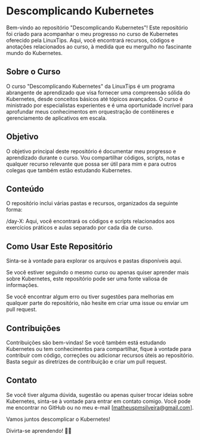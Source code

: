# Descomplicando Kubernetes
Bem-vindo ao repositório "Descomplicando Kubernetes"! Este repositório foi criado para acompanhar o meu progresso no curso de Kubernetes oferecido pela LinuxTips. Aqui, você encontrará recursos, códigos e anotações relacionados ao curso, à medida que eu mergulho no fascinante mundo do Kubernetes.

## Sobre o Curso
O curso "Descomplicando Kubernetes" da LinuxTips é um programa abrangente de aprendizado que visa fornecer uma compreensão sólida do Kubernetes, desde conceitos básicos até tópicos avançados. O curso é ministrado por especialistas experientes e é uma oportunidade incrível para aprofundar meus conhecimentos em orquestração de contêineres e gerenciamento de aplicativos em escala.

## Objetivo
O objetivo principal deste repositório é documentar meu progresso e aprendizado durante o curso. Vou compartilhar códigos, scripts, notas e qualquer recurso relevante que possa ser útil para mim e para outros colegas que também estão estudando Kubernetes.

## Conteúdo
O repositório inclui várias pastas e recursos, organizados da seguinte forma:

/day-X: Aqui, você encontrará os códigos e scripts relacionados aos exercícios práticos e aulas separado por cada dia de curso.

## Como Usar Este Repositório
Sinta-se à vontade para explorar os arquivos e pastas disponíveis aqui.

Se você estiver seguindo o mesmo curso ou apenas quiser aprender mais sobre Kubernetes, este repositório pode ser uma fonte valiosa de informações.

Se você encontrar algum erro ou tiver sugestões para melhorias em qualquer parte do repositório, não hesite em criar uma issue ou enviar um pull request.

## Contribuições
Contribuições são bem-vindas! Se você também está estudando Kubernetes ou tem conhecimentos para compartilhar, fique à vontade para contribuir com código, correções ou adicionar recursos úteis ao repositório. Basta seguir as diretrizes de contribuição e criar um pull request.

## Contato
Se você tiver alguma dúvida, sugestão ou apenas quiser trocar ideias sobre Kubernetes, sinta-se à vontade para entrar em contato comigo. Você pode me encontrar no GitHub ou no meu e-mail [matheuspmsilveira@gmail.com].

Vamos juntos descomplicar o Kubernetes!

Divirta-se aprendendo! 🚀🐳
